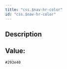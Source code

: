 ```yaml
---
title: "css.$nav-hr-color"
id: "css.$nav-hr-color"
---
```

## Description



## Value: 
```
#293e40
```